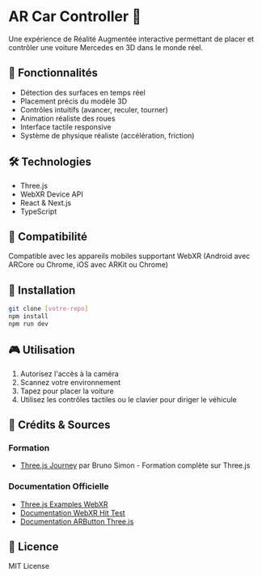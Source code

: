 # AR Car Controller 🚗

Une expérience de Réalité Augmentée interactive permettant de placer et contrôler une voiture Mercedes en 3D dans le monde réel.

## 🎯 Fonctionnalités

- Détection des surfaces en temps réel
- Placement précis du modèle 3D
- Contrôles intuitifs (avancer, reculer, tourner)
- Animation réaliste des roues
- Interface tactile responsive
- Système de physique réaliste (accélération, friction)

## 🛠 Technologies

- Three.js
- WebXR Device API
- React & Next.js
- TypeScript

## 📱 Compatibilité

Compatible avec les appareils mobiles supportant WebXR (Android avec ARCore ou Chrome, iOS avec ARKit ou Chrome)

## 🚀 Installation
```bash
git clone [votre-repo]
npm install
npm run dev
```

## 🎮 Utilisation

1. Autorisez l'accès à la caméra
2. Scannez votre environnement
3. Tapez pour placer la voiture
4. Utilisez les contrôles tactiles ou le clavier pour diriger le véhicule

## 🙏 Crédits & Sources

### Formation
- [Three.js Journey](https://threejs-journey.com/) par Bruno Simon - Formation complète sur Three.js

### Documentation Officielle
- [Three.js Examples WebXR](https://threejs.org/examples/?q=webxr)
- [Documentation WebXR Hit Test](https://immersive-web.github.io/hit-test/)
- [Documentation ARButton Three.js](https://threejs.org/docs/#examples/en/webxr/ARButton)

## 📄 Licence

MIT License
